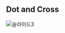 Dot and Cross
-------------------
![슬라이드3](https://user-images.githubusercontent.com/55957124/69007267-2be2c580-097f-11ea-9e08-745d2d87fd51.PNG)
